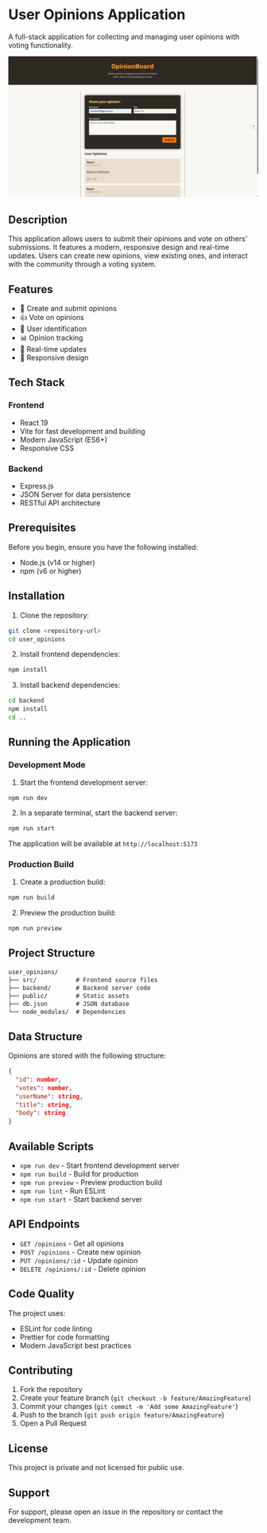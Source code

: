 # User Opinions Application

A full-stack application for collecting and managing user opinions with voting functionality.

![User Opinions App](./img.png)

## Description

This application allows users to submit their opinions and vote on others' submissions. It features a modern, responsive design and real-time updates. Users can create new opinions, view existing ones, and interact with the community through a voting system.

## Features

- 📝 Create and submit opinions
- 👍 Vote on opinions
- 👥 User identification
- 📊 Opinion tracking
- 🔄 Real-time updates
- 📱 Responsive design

## Tech Stack

### Frontend
- React 19
- Vite for fast development and building
- Modern JavaScript (ES6+)
- Responsive CSS

### Backend
- Express.js
- JSON Server for data persistence
- RESTful API architecture

## Prerequisites

Before you begin, ensure you have the following installed:
- Node.js (v14 or higher)
- npm (v6 or higher)

## Installation

1. Clone the repository:
```bash
git clone <repository-url>
cd user_opinions
```

2. Install frontend dependencies:
```bash
npm install
```

3. Install backend dependencies:
```bash
cd backend
npm install
cd ..
```

## Running the Application

### Development Mode

1. Start the frontend development server:
```bash
npm run dev
```

2. In a separate terminal, start the backend server:
```bash
npm run start
```

The application will be available at `http://localhost:5173`

### Production Build

1. Create a production build:
```bash
npm run build
```

2. Preview the production build:
```bash
npm run preview
```

## Project Structure

```
user_opinions/
├── src/           # Frontend source files
├── backend/       # Backend server code
├── public/        # Static assets
├── db.json        # JSON database
└── node_modules/  # Dependencies
```

## Data Structure

Opinions are stored with the following structure:
```json
{
  "id": number,
  "votes": number,
  "userName": string,
  "title": string,
  "body": string
}
```

## Available Scripts

- `npm run dev` - Start frontend development server
- `npm run build` - Build for production
- `npm run preview` - Preview production build
- `npm run lint` - Run ESLint
- `npm run start` - Start backend server

## API Endpoints

- `GET /opinions` - Get all opinions
- `POST /opinions` - Create new opinion
- `PUT /opinions/:id` - Update opinion
- `DELETE /opinions/:id` - Delete opinion

## Code Quality

The project uses:
- ESLint for code linting
- Prettier for code formatting
- Modern JavaScript best practices

## Contributing

1. Fork the repository
2. Create your feature branch (`git checkout -b feature/AmazingFeature`)
3. Commit your changes (`git commit -m 'Add some AmazingFeature'`)
4. Push to the branch (`git push origin feature/AmazingFeature`)
5. Open a Pull Request

## License

This project is private and not licensed for public use.

## Support

For support, please open an issue in the repository or contact the development team. 